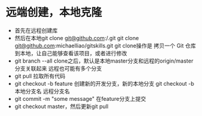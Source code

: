 # 远端创建，本地克隆

* 首先在远程创建库
* 然后在本地git clone git@github.com:<username>/<projectname>.git
  git clone git@github.com:michaelliao/gitskills.git
  git clone操作是 拷贝一个 Git 仓库到本地，让自己能够查看该项目，或者进行修改
* git branch --all
  clone之后，默认是本地master分支和远程的origin/master分支关联起来
  远程也可能有多个分支
* git pull 拉取所有代码
* git checkout -b feature 创建新的开发分支，新的本地分支
  git checkout -b 本地分支名 远程分支名
* git commit -m "some message" 在feature分支上提交
* git checkout master，然后更新git pull

